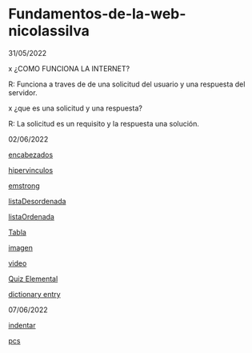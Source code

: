 # Fundamentos-de-la-web-nicolassilva

31/05/2022

x ¿COMO FUNCIONA LA INTERNET?

R: Funciona a traves de de una solicitud del usuario y una respuesta del servidor.

x ¿que es una solicitud y una respuesta?

R: La solicitud es un requisito y la respuesta una solución.

02/06/2022

<a href="ElementosTexto/encabezados.html">encabezados</a>

<a href="ElementosTexto/hipervinculos.html">hipervinculos</a>

<a href="ElementosTexto/Emstrong.html">emstrong</a>

<a href="listas y tablas/listaDesordenada.html">listaDesordenada</a>

<a href="listas y tablas/ListaOrdenada.html">listaOrdenada</a>

<a href="listas y tablas/tabla.html">Tabla</a>

<a href="imagen y video/imagen.html">imagen</a>

<a href="imagen y video/video.html">video</a>

<a href="QuizElemental.html">Quiz Elemental</a>

<a href="Entrada-de-diccionario/EntradaDeDiccionario.html">dictionary entry</a>

07/06/2022

<a href="indentar.html">indentar</a>

<a href="pcs.html">pcs</a>
<!-- pcs mantiene una estructura padre,hijo y hermano ->

<a href="CorregirSangrias/partl.html"></a>

<a href="CorregirSangrias/partll.html"></a>